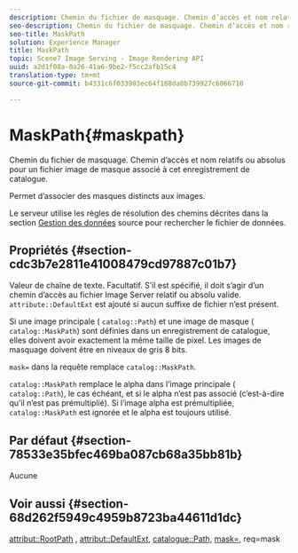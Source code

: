 ```yaml
---
description: Chemin du fichier de masquage. Chemin d’accès et nom relatifs ou absolus pour un fichier image de masque associé à cet enregistrement de catalogue.
seo-description: Chemin du fichier de masquage. Chemin d’accès et nom relatifs ou absolus pour un fichier image de masque associé à cet enregistrement de catalogue.
seo-title: MaskPath
solution: Experience Manager
title: MaskPath
topic: Scene7 Image Serving - Image Rendering API
uuid: a2d1f08a-0a26-41a6-9be2-f5cc2afb15c4
translation-type: tm+mt
source-git-commit: b4331c6f033903ec64f168da0b739927c6066710

---
```



# MaskPath{#maskpath}

Chemin du fichier de masquage. Chemin d’accès et nom relatifs ou absolus pour un fichier image de masque associé à cet enregistrement de catalogue.

Permet d’associer des masques distincts aux images.

Le serveur utilise les règles de résolution des chemins décrites dans la section [Gestion des données](/help/aem-is-ir-api/is-api/image-serving-api-ref/c-configuration-and-administration/c-configuration-and-administration.md) source pour rechercher le fichier de données.

## Propriétés {#section-cdc3b7e2811e41008479cd97887c01b7}

Valeur de chaîne de texte. Facultatif. S’il est spécifié, il doit s’agir d’un chemin d’accès au fichier Image Server relatif ou absolu valide. `attribute::DefaultExt` est ajouté si aucun suffixe de fichier n’est présent.

Si une image principale ( `catalog::Path`) et une image de masque ( `catalog::MaskPath`) sont définies dans un enregistrement de catalogue, elles doivent avoir exactement la même taille de pixel. Les images de masquage doivent être en niveaux de gris 8 bits.

`mask=` dans la requête remplace `catalog::MaskPath`.

`catalog::MaskPath` remplace le  alpha dans l’image principale ( `catalog::Path`), le cas échéant, et si le alpha n’est pas associé (c’est-à-dire qu’il n’est pas prémultiplié). Si l’image alpha est prémultipliée, `catalog::MaskPath` est ignorée et le alpha est toujours utilisé.

## Par défaut {#section-78533e35bfec469ba087cb68a35bb81b}

Aucune

## Voir aussi {#section-68d262f5949c4959b8723ba44611d1dc}

[attribut::RootPath](/help/aem-is-ir-api/is-api/image-catalog/image-serving-api-ref/c-image-catalog-reference/c-attributes-reference/r-rootpath.md) , [attribut::DefaultExt](/help/aem-is-ir-api/is-api/image-catalog/image-serving-api-ref/c-image-catalog-reference/c-attributes-reference/r-defaultext.md), [catalogue::Path](../../../../../../is-api/image-catalog/image-serving-api-ref/c-image-catalog-reference/c-image-svg-data-reference/c-image-data-reference/r-path-cat.md#reference-306afcaff172440ca81b85da8d78213c), [mask=](/help/aem-is-ir-api/is-api/http-ref/image-serving-api-ref/c-http-protocol-reference/c-command-reference/r-mask.md), req=mask[](/help/aem-is-ir-api/is-api/http-ref/image-serving-api-ref/c-http-protocol-reference/c-command-reference/r-req/r-req.md)
